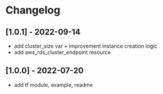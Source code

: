 # Changelog
## [1.0.1] - 2022-09-14
- add cluster_size var + improvement instance creation logic
- add aws_rds_cluster_endpoint resource

## [1.0.0] - 2022-07-20
- add tf module, example, readme
